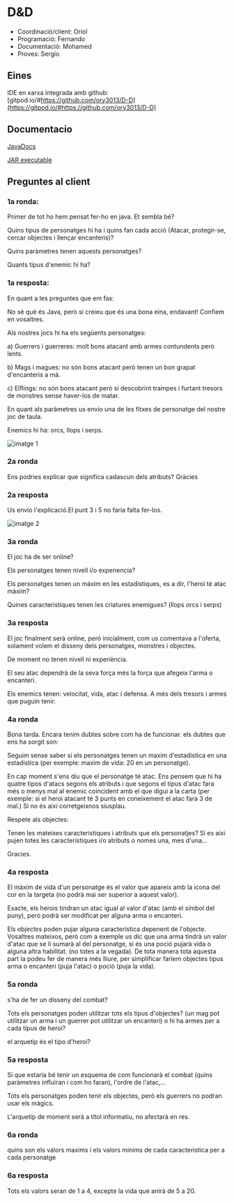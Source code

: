 
# D&D
- Coordinació/client: Oriol
- Programació: Fernando 
- Documentació: Mohamed
- Proves: Sergio
## Eines
IDE en xarxa integrada amb github: [gitpod.io/#https://github.com/ory3013/D-D](https://gitpod.io/#https://github.com/ory3013/D-D)

## Documentacio

[JavaDocs](https://ory3013.github.io/D-D)

[JAR executable](https://github.com/ory3013/D-D/releases/tag/1.0)

## Preguntes al client

### 1a ronda: 
Primer de tot ho hem pensat fer-ho en java. Et sembla bé? 

Quins tipus de personatges hi ha i quins fan cada acció (Atacar, protegir-se, cercar objectes i llençar encanteris)?

Quins paràmetres tenen aquests personatges?

Quants tipus d'enemic hi ha?

### 1a resposta: 
En quant a les preguntes que em fas:

No sé què és Java, però si creieu que és una bona eina, endavant! Confiem en vosaltres.

Als nostres jocs hi ha els següents personatges:

   a) Guerrers i guerreres: molt bons atacant amb armes contundents però lents.
   
   b) Mags i magues: no són bons atacant però tenen un bon grapat d'encanteris a mà.
   
   c) Elflings: no són bons atacant però si descobrint trampes i furtant tresors de monstres sense haver-los de matar.
   
 En quant als paràmetres us envio una de les fitxes de personatge del nostre joc de taula.
 
 Enemics hi ha: orcs, llops i serps.
 

![imatge 1](https://raw.githubusercontent.com/ory3013/D-D/master/imatge1.jpg)
     
### 2a ronda
Ens podries explicar que significa cadascun dels atributs? Gràcies

### 2a resposta
Us envio l'explicació.El punt 3 i 5 no faria falta fer-los.
 
![imatge 2](https://raw.githubusercontent.com/ory3013/D-D/master/imatge2.png)
### 3a ronda
El joc ha de ser online? 

Els personatges tenen nivell i/o experiencia?

Els personatges tenen un màxim en les estadístiques, es a dir, l'heroi té atac màxim?

Quines caracteristiques tenen les criatures enemigues? (llops orcs i serps)

### 3a resposta
 El joc finalment serà online, però inicialment, com us comentava a l'oferta, solament volem el disseny dels personatges, monstres i objectes.
 
  De moment no tenen nivell ni experiència.
  
  El seu atac dependrà de la seva força més la força que afegeix l'arma o encanteri.
  
  Els enemics tenen: velocitat, vida, atac i defensa. A més dels tresors i armes que puguin tenir.
  

###  4a ronda
Bona tarda. Encara tenim dubtes sobre com ha de funcionar. els dubtes que ens ha sorgit son: 

Seguim sense saber si els personatges tenen un maxim d'estadistica en una estadistica (per exemple: maxim de vida: 20 en un personatge).

En cap moment s'ens diu que el personatge té atac. Ens pensem que hi ha quatre tipos d'atacs segons els atributs i que segons el tipus d'atac fara més o menys mal al enemic coincident amb el que digui a la carta (per exemple:  si el heroi atacant té 3 punts en coneixement el atac fara 3 de mal.) Si no és aixi corretgeixnos siusplau.

Respete als objectes:

Tenen les mateixes caracteristiques i atributs que els personatjes? Si es aixi pujen totes les caracteristiques i/o atributs o nomes una, mes d'una... 

Gracies.

### 4a resposta

El màxim de vida d'un personatge és el valor que apareix amb la icona del cor en la targeta (no podrà mai ser superior a aquest valor).

Exacte, els herois tindran un atac igual al valor d'atac (amb el símbol del puny), però podrà ser modificat per alguna arma o encanteri.

Els objectes poden pujar alguna característica depenent de l'objecte. Vosaltres mateixos, però com a exemple us dic que una arma tindrà un valor d'atac que se li sumarà al del personatge, si és una poció pujarà vida o alguna altra habilitat. (no totes a la vegada). De tota manera tota aquesta part la podeu fer de manera més lliure, per simplificar faríem objectes tipus arma o encanteri (puja l'atac) o poció (puja la vida).

### 5a ronda 

s'ha de fer un disseny del combat? 

Tots els personatges poden utilitzar tots els tipus d'objectes? (un mag pot utilitzar un arma i un guerrer pot utilitzar un encanteri) o hi ha armes per a cada tipus de heroi?

el arquetip és el tipo d'heroi? 

### 5a resposta

  Sí que estaria bé tenir un esquema de com funcionarà el combat (quins paràmetres influïran i com ho faran), l'ordre de l'atac,...
  
  Tots els personatges poden tenir els objectes, però els guerrers no podran usar els màgics.
  
  L'arquetip de moment serà a títol informatiu, no afectarà en res.

### 6a ronda 

quins son els valors maxims i els valors minims de cada caracteristica per a cada personatge

### 6a resposta

Tots els valors seran de 1 a 4, excepte la vida que anirà de 5 a 20.
